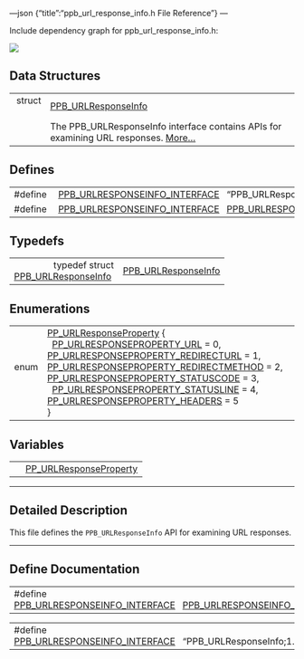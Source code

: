 —json {“title”:“ppb\_url\_response\_info.h File Reference”} —

Include dependency graph for ppb\_url\_response\_info.h:

![](/docs/native-client/pepper_beta/c/ppb__url__response__info_8h__incl.png)

Data Structures
---------------

<table><tbody><tr class="odd"><td style="text-align: right;">struct  </td><td><a href="/docs/native-client/pepper_beta/c/struct_p_p_b___u_r_l_response_info__1__0/" class="el">PPB_URLResponseInfo</a></td></tr><tr class="even"><td style="text-align: right;"> </td><td>The PPB_URLResponseInfo interface contains APIs for examining URL responses. <a href="/docs/native-client/pepper_beta/c/struct_p_p_b___u_r_l_response_info__1__0#details">More…</a><br />
</td></tr></tbody></table>

Defines
-------

<table><tbody><tr class="odd"><td style="text-align: right;">#define </td><td><a href="/docs/native-client/pepper_beta/c/ppb__url__response__info_8h#a3703eb2a16b1386517bcd3d7074e94ff" class="el">PPB_URLRESPONSEINFO_INTERFACE</a>   “PPB_URLResponseInfo;1.0”</td></tr><tr class="even"><td style="text-align: right;">#define </td><td><a href="/docs/native-client/pepper_beta/c/ppb__url__response__info_8h#a788cf0f4f93d8cbfbc834b5921188f35" class="el">PPB_URLRESPONSEINFO_INTERFACE</a>   <a href="/docs/native-client/pepper_beta/c/ppb__url__response__info_8h#a3703eb2a16b1386517bcd3d7074e94ff" class="el">PPB_URLRESPONSEINFO_INTERFACE</a></td></tr></tbody></table>

Typedefs
--------

<table><tbody><tr class="odd"><td style="text-align: right;">typedef struct<br />
<a href="/docs/native-client/pepper_beta/c/struct_p_p_b___u_r_l_response_info__1__0/" class="el">PPB_URLResponseInfo</a> </td><td><a href="/docs/native-client/pepper_beta/c/group___interfaces#gad63e57584aea115126b6922b141cf745" class="el">PPB_URLResponseInfo</a></td></tr></tbody></table>

Enumerations
------------

<table><tbody><tr class="odd"><td style="text-align: right;">enum  </td><td><a href="/docs/native-client/pepper_beta/c/group___enums#ga642e6199b27df69aad84aff5597041e0" class="el">PP_URLResponseProperty</a> {<br />
  <a href="/docs/native-client/pepper_beta/c/group___enums#gga642e6199b27df69aad84aff5597041e0a805e0970808bd8d36cb02171dca7a734" class="el">PP_URLRESPONSEPROPERTY_URL</a> = 0, <a href="/docs/native-client/pepper_beta/c/group___enums#gga642e6199b27df69aad84aff5597041e0aaaba524cc005207e2f226400e6a14d8e" class="el">PP_URLRESPONSEPROPERTY_REDIRECTURL</a> = 1, <a href="/docs/native-client/pepper_beta/c/group___enums#gga642e6199b27df69aad84aff5597041e0abc45cd41ad54d2350626651b34db6927" class="el">PP_URLRESPONSEPROPERTY_REDIRECTMETHOD</a> = 2, <a href="/docs/native-client/pepper_beta/c/group___enums#gga642e6199b27df69aad84aff5597041e0abc04191395637d0a4858657f2edd1ce3" class="el">PP_URLRESPONSEPROPERTY_STATUSCODE</a> = 3,<br />
  <a href="/docs/native-client/pepper_beta/c/group___enums#gga642e6199b27df69aad84aff5597041e0a0224e3907e7efc9ff8d916b0cb7b3287" class="el">PP_URLRESPONSEPROPERTY_STATUSLINE</a> = 4, <a href="/docs/native-client/pepper_beta/c/group___enums#gga642e6199b27df69aad84aff5597041e0a45c014f3cb40e884677387855c3d977b" class="el">PP_URLRESPONSEPROPERTY_HEADERS</a> = 5<br />
}</td></tr></tbody></table>

Variables
---------

<table><tbody><tr class="odd"><td style="text-align: right;"> </td><td><a href="/docs/native-client/pepper_beta/c/group___enums#ga642e6199b27df69aad84aff5597041e0" class="el">PP_URLResponseProperty</a></td></tr></tbody></table>

------------------------------------------------------------------------

<span id="details" class="anchor" style="margin: 0;"></span>

Detailed Description
--------------------

This file defines the `PPB_URLResponseInfo` API for examining URL responses.

------------------------------------------------------------------------

Define Documentation
--------------------

<span id="a788cf0f4f93d8cbfbc834b5921188f35" class="anchor" style="margin: 0;"></span>

<table><tbody><tr class="odd"><td>#define <a href="/docs/native-client/pepper_beta/c/ppb__url__response__info_8h#a788cf0f4f93d8cbfbc834b5921188f35" class="el">PPB_URLRESPONSEINFO_INTERFACE</a>   <a href="/docs/native-client/pepper_beta/c/ppb__url__response__info_8h#a3703eb2a16b1386517bcd3d7074e94ff" class="el">PPB_URLRESPONSEINFO_INTERFACE</a></td></tr></tbody></table>

<span id="a3703eb2a16b1386517bcd3d7074e94ff" class="anchor" style="margin: 0;"></span>

<table><tbody><tr class="odd"><td>#define <a href="/docs/native-client/pepper_beta/c/ppb__url__response__info_8h#a3703eb2a16b1386517bcd3d7074e94ff" class="el">PPB_URLRESPONSEINFO_INTERFACE</a>   “PPB_URLResponseInfo;1.0”</td></tr></tbody></table>
